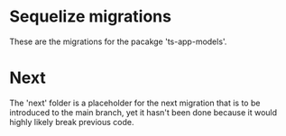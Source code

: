 # Sequelize migrations

These are the migrations for the pacakge 'ts-app-models'.

# Next

The 'next' folder is a placeholder for the next migration that is to be introduced to the main branch, yet it hasn't been done because it would highly likely break previous code.

